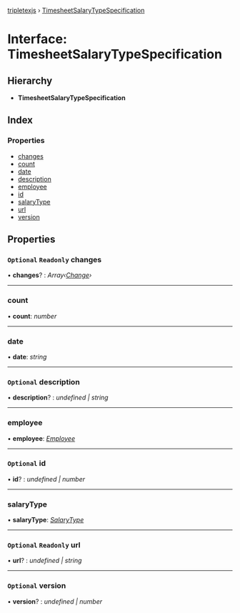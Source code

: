 [tripletexjs](../README.md) › [TimesheetSalaryTypeSpecification](timesheetsalarytypespecification.md)

# Interface: TimesheetSalaryTypeSpecification

## Hierarchy

* **TimesheetSalaryTypeSpecification**

## Index

### Properties

* [changes](timesheetsalarytypespecification.md#optional-readonly-changes)
* [count](timesheetsalarytypespecification.md#count)
* [date](timesheetsalarytypespecification.md#date)
* [description](timesheetsalarytypespecification.md#optional-description)
* [employee](timesheetsalarytypespecification.md#employee)
* [id](timesheetsalarytypespecification.md#optional-id)
* [salaryType](timesheetsalarytypespecification.md#salarytype)
* [url](timesheetsalarytypespecification.md#optional-readonly-url)
* [version](timesheetsalarytypespecification.md#optional-version)

## Properties

### `Optional` `Readonly` changes

• **changes**? : *Array‹[Change](../modules/change.md)›*

___

###  count

• **count**: *number*

___

###  date

• **date**: *string*

___

### `Optional` description

• **description**? : *undefined | string*

___

###  employee

• **employee**: *[Employee](../modules/employee.md)*

___

### `Optional` id

• **id**? : *undefined | number*

___

###  salaryType

• **salaryType**: *[SalaryType](salarytype.md)*

___

### `Optional` `Readonly` url

• **url**? : *undefined | string*

___

### `Optional` version

• **version**? : *undefined | number*
